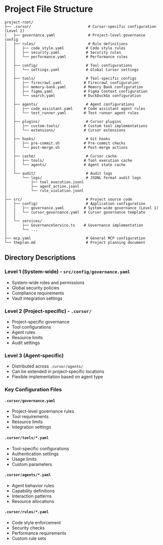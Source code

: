 # Project File Structure

```
project-root/
├── .cursor/                          # Cursor-specific configuration (Level 2)
│   ├── governance.yaml               # Project-level governance config
│   ├── rules/                        # Rule definitions
│   │   ├── code_style.yaml          # Code style rules
│   │   ├── security.yaml            # Security rules
│   │   └── performance.yaml         # Performance rules
│   │
│   ├── config/                      # Tool configurations
│   │   └── settings.yaml            # Global Cursor settings
│   │
│   ├── tools/                       # Tool-specific configs
│   │   ├── firecrawl.yaml          # Firecrawl configuration
│   │   ├── memory-bank.yaml        # Memory Bank configuration
│   │   ├── figma.yaml              # Figma Context configuration
│   │   └── search.yaml             # DuckDuckGo configuration
│   │
│   ├── agents/                      # Agent configurations
│   │   ├── code_assistant.yaml     # Code assistant agent rules
│   │   └── test_runner.yaml        # Test runner agent rules
│   │
│   ├── plugins/                     # Cursor plugins
│   │   ├── custom-tools/           # Custom tool implementations
│   │   └── extensions/             # Cursor extensions
│   │
│   ├── hooks/                       # Git hooks
│   │   ├── pre-commit.sh           # Pre-commit checks
│   │   └── post-merge.sh           # Post-merge actions
│   │
│   ├── cache/                       # Cursor cache
│   │   ├── tools/                  # Tool execution cache
│   │   └── agents/                 # Agent state cache
│   │
│   └── audit/                       # Audit logs
│       └── logs/                    # JSONL format audit logs
│           ├── tool_execution.jsonl
│           ├── agent_action.jsonl
│           └── rule_violation.jsonl
│
├── src/                             # Project source code
│   ├── config/                      # Application configuration
│   │   ├── governance.yaml         # System-wide governance (Level 1)
│   │   └── cursor_governance.yaml  # Cursor governance template
│   │
│   └── services/
│       ├── GovernanceService.ts    # Governance implementation
│       └── ...
│
├── mcp.yaml                         # General MCP configuration
└── theplan.md                       # Project planning document
```

## Directory Descriptions

### Level 1 (System-wide) - `src/config/governance.yaml`
- System-wide roles and permissions
- Global security policies
- Compliance requirements
- Vault integration settings

### Level 2 (Project-specific) - `.cursor/`
- Project-specific governance
- Tool configurations
- Agent rules
- Resource limits
- Audit settings

### Level 3 (Agent-specific)
- Distributed across `.cursor/agents/`
- Can be extended in project-specific locations
- Flexible implementation based on agent type

### Key Configuration Files

#### `.cursor/governance.yaml`
- Project-level governance rules
- Tool requirements
- Resource limits
- Integration settings

#### `.cursor/tools/*.yaml`
- Tool-specific configurations
- Authentication settings
- Usage limits
- Custom parameters

#### `.cursor/agents/*.yaml`
- Agent behavior rules
- Capability definitions
- Interaction patterns
- Resource allocations

#### `.cursor/rules/*.yaml`
- Code style enforcement
- Security checks
- Performance requirements
- Custom rule sets 